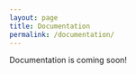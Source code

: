 ```yaml
---
layout: page
title: Documentation
permalink: /documentation/
---
```


Documentation is coming soon!
